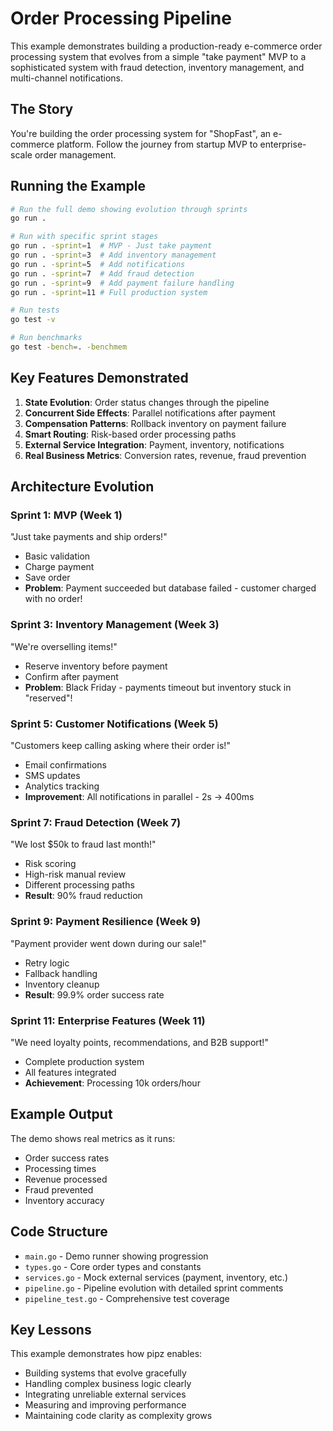 # Order Processing Pipeline

This example demonstrates building a production-ready e-commerce order processing system that evolves from a simple "take payment" MVP to a sophisticated system with fraud detection, inventory management, and multi-channel notifications.

## The Story

You're building the order processing system for "ShopFast", an e-commerce platform. Follow the journey from startup MVP to enterprise-scale order management.

## Running the Example

```bash
# Run the full demo showing evolution through sprints
go run .

# Run with specific sprint stages
go run . -sprint=1  # MVP - Just take payment
go run . -sprint=3  # Add inventory management
go run . -sprint=5  # Add notifications
go run . -sprint=7  # Add fraud detection
go run . -sprint=9  # Add payment failure handling
go run . -sprint=11 # Full production system

# Run tests
go test -v

# Run benchmarks
go test -bench=. -benchmem
```

## Key Features Demonstrated

1. **State Evolution**: Order status changes through the pipeline
2. **Concurrent Side Effects**: Parallel notifications after payment
3. **Compensation Patterns**: Rollback inventory on payment failure
4. **Smart Routing**: Risk-based order processing paths
5. **External Service Integration**: Payment, inventory, notifications
6. **Real Business Metrics**: Conversion rates, revenue, fraud prevention

## Architecture Evolution

### Sprint 1: MVP (Week 1)
"Just take payments and ship orders!"
- Basic validation
- Charge payment
- Save order
- **Problem**: Payment succeeded but database failed - customer charged with no order!

### Sprint 3: Inventory Management (Week 3)
"We're overselling items!"
- Reserve inventory before payment
- Confirm after payment
- **Problem**: Black Friday - payments timeout but inventory stuck in "reserved"!

### Sprint 5: Customer Notifications (Week 5)
"Customers keep calling asking where their order is!"
- Email confirmations
- SMS updates
- Analytics tracking
- **Improvement**: All notifications in parallel - 2s → 400ms

### Sprint 7: Fraud Detection (Week 7)
"We lost $50k to fraud last month!"
- Risk scoring
- High-risk manual review
- Different processing paths
- **Result**: 90% fraud reduction

### Sprint 9: Payment Resilience (Week 9)
"Payment provider went down during our sale!"
- Retry logic
- Fallback handling
- Inventory cleanup
- **Result**: 99.9% order success rate

### Sprint 11: Enterprise Features (Week 11)
"We need loyalty points, recommendations, and B2B support!"
- Complete production system
- All features integrated
- **Achievement**: Processing 10k orders/hour

## Example Output

The demo shows real metrics as it runs:
- Order success rates
- Processing times
- Revenue processed
- Fraud prevented
- Inventory accuracy

## Code Structure

- `main.go` - Demo runner showing progression
- `types.go` - Core order types and constants
- `services.go` - Mock external services (payment, inventory, etc.)
- `pipeline.go` - Pipeline evolution with detailed sprint comments
- `pipeline_test.go` - Comprehensive test coverage

## Key Lessons

This example demonstrates how pipz enables:
- Building systems that evolve gracefully
- Handling complex business logic clearly
- Integrating unreliable external services
- Measuring and improving performance
- Maintaining code clarity as complexity grows